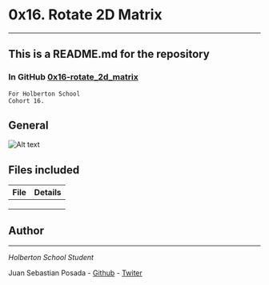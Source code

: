 # 0x16. Rotate 2D Matrix
***
## This is a README.md for the repository
### In GitHub [0x16-rotate_2d_matrix]()
```
For Holberton School
Cohort 16.
```
## General
![Alt text]()


## Files included

| File                 | Details                                    |
|--------------------- | ------------------------------------------ |
| []() |	       |
| []() |	       |
| []() |	       |



## Author
***
*Holberton School Student*

Juan Sebastian Posada  - [Github](https://github.com/Juansepo13) - [Twiter](https://twitter.com/@JuanSeb35904130)